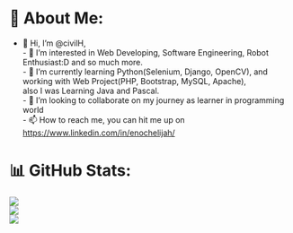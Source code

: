 # 💫 About Me:
- 👋 Hi, I’m @civilH, <br>- 👀 I’m interested in Web Developing, Software Engineering, Robot Enthusiast:D and so much more.<br>- 🌱 I’m currently learning Python(Selenium, Django, OpenCV), and working with Web Project(PHP, Bootstrap, MySQL, Apache), <br>also I was Learning Java and Pascal. <br>- 💞️ I’m looking to collaborate on my journey as learner in programming world <br>- 📫 How to reach me, you can hit me up on https://www.linkedin.com/in/enochelijah/ 

# 📊 GitHub Stats:
![](https://github-readme-stats.vercel.app/api?username=civilH&theme=radical&hide_border=false&include_all_commits=false&count_private=false)<br/>
![](https://github-readme-streak-stats.herokuapp.com/?user=civilH&theme=radical&hide_border=false)<br/>
![](https://github-readme-stats.vercel.app/api/top-langs/?username=civilH&theme=radical&hide_border=false&include_all_commits=false&count_private=false&layout=compact)

<!-- Proudly created with GPRM ( https://gprm.itsvg.in ) -->
<!---
civilH/civilH is a ✨ special ✨ repository because its `README.md` (this file) appears on your GitHub profile.
You can click the Preview link to take a look at your changes.
--->
